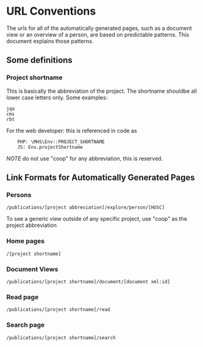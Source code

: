 # URL Conventions

The urls for all of the automatically generated pages, such as a document view or an overview of a person, are based on predictable patterns. This document explains those patterns.


## Some definitions

### Project shortname

This is basically the abbreviation of the project. The shortname shouldbe all lower case letters only. Some examples: 

	jqa
	cms
	rbt

For the web developer: this is referenced in code as 

		PHP: \MHS\Env::PROJECT_SHORTNAME
		JS: Env.projectShortname

_NOTE_ do not use "coop" for any abbreviation, this is reserved.


## Link Formats for Automatically Generated Pages

### Persons

	/publications/[project abbreviation]/explore/person/[HUSC]

To see a generic view outside of any specific project, use "coop" as the project abbreviation


### Home pages

	/[project shortname]


### Document Views

	/publications/[project shortname]/document/[document xml:id]

### Read page

	/publications/[project shortname]/read

### Search page

	/publications/[project shortname]/search
